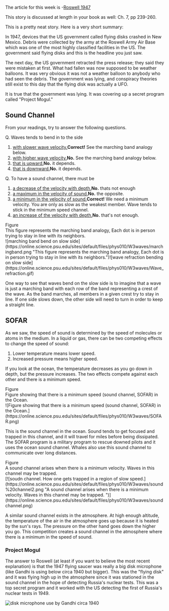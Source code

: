 The article for this week is
-<a href="http://www.angelfire.com/indie/anna_jones1/daily_record.html" target="_blank">Roswell 1947</a>

This story is discussed at length in your book as well: Ch. 7, pp 239-260.

This is a pretty neat story. Here is a very short summary:

In 1947, devices that the US government called flying disks crashed in New Mexico. Debris were collected by the army at the Roswell Army Air Base which was one of the most highly classified facilities in the US. The government said flying disks and this is the headline you just saw.

The next day, the US government retracted the press release; they said they were mistaken at first. What had fallen was now supposed to be weather balloons. It was very obvious it was not a weather balloon to anybody who had seen the debris. The government was lying, and conspiracy theories still exist to this day that the flying disk was actually a UFO.

It is true that the government was lying. It was covering up a secret program called "Project Mogul."

Sound Channel
-------------

From your readings, try to answer the following questions.

<div class="question">Q. Waves tends to bend in to the side

1. [with slower wave velocity.](#)**Correct!** See the marching band analogy below.
2. [with higher wave velocity.](#)**No.** See the marching band analogy below.
3. [that is upward.](#)**No.** it depends.
4. [that is downward.](#)**No.** it depends.

</div><div class="question">Q. To have a sound channel, there must be

1. [a decrease of the velocity with depth.](#)**No.** thats not enough
2. [a maximum in the velocity of sound.](#)**No.** the opposite.
3. [a minimum in the velocity of sound.](#)**Correct!** We need a minimum velocity. You are only as slow as the weakest member. Wave tends to stick in the minimum speed channel.
4. [an increase of the velocity with depth.](#)**No.** that's not enough.
 
</div><div class="figurelabel"><div class="figurelabel__title">Figure </div><div class="figurelabel__desc">This figure represents the marching band analogy, Each dot is in person trying to stay in line with its neighbors. </div></div>![marching band bend on slow side](https://online.science.psu.edu/sites/default/files/phys010/W3waves/marchingband.png "This figure represents the marching band analogy, Each dot is in person trying to stay in line with its neighbors.")![wave refraction bending on slow side](https://online.science.psu.edu/sites/default/files/phys010/W3waves/Wave_refraction.gif)

One way to see that waves bend on the slow side is to imagine that a wave is just a marching band with each row of the band representing a crest of the wave. As the band marches, all members in a given crest try to stay in line. If one side slows down, the other side will need to turn in order to keep a straight line.

SOFAR 
------

As we saw, the speed of sound is determined by the speed of molecules or atoms in the medium. In a liquid or gas, there can be two competing effects to change the speed of sound:

1. Lower temperature means lower speed.
2. Increased pressure means higher speed.

If you look at the ocean, the temperature decreases as you go down in depth, but the pressure increases. The two effects compete against each other and there is a minimum speed.

<div class="figurelabel"><div class="figurelabel__title">Figure </div><div class="figurelabel__desc">Figure showing that there is a minimum speed (sound channel, SOFAR) in the Ocean. </div></div>![Figure showing that there is a minimum speed (sound channel, SOFAR) in the Ocean.](https://online.science.psu.edu/sites/default/files/phys010/W3waves/SOFAR.png)

This is the sound channel in the ocean. Sound tends to get focused and trapped in this channel, and it will travel for miles before being dissipated. The SOFAR program is a military program to rescue downed pilots and it uses the ocean sound channel. Whales also use this sound channel to communicate over long distances.

<div class="figurelabel"><div class="figurelabel__title">Figure </div><div class="figurelabel__desc">A sound channel arises when there is a minimum velocity. Waves in this channel may be trapped. </div></div>[![soudn channel. How one gets trapped in a region of slow speed.](https://online.science.psu.edu/sites/default/files/phys010/W3waves/sound%20channel2.png "A sound channel arises when there is a minimum velocity. Waves in this channel may be trapped. ")](https://online.science.psu.edu/sites/default/files/phys010/W3waves/sound channel.png)

A similar sound channel exists in the atmosphere. At high enough altitude, the temperature of the air in the atmosphere goes up because it is heated by the sun's rays. The pressure on the other hand goes down the higher you go. This competition creates a sound channel in the atmosphere where there is a minimum in the speed of sound.

### Project Mogul 

The answer to Roswell (at least if you want to believe the most recent explanation) is that the 1947 flying saucer was really a big disk microphone (like Gandhi is using below circa 1940 but bigger). This was the "flying disk" and it was flying high up in the atmosphere since it was stationed in the sound channel in the hope of detecting Russia's nuclear tests. This was a top secret program and it worked with the US detecting the first of Russia's nuclear tests in 1949.

![disk microphone use by Gandhi circa 1940](https://online.science.psu.edu/sites/default/files/phys010/W3waves/diskmicrophone.png)